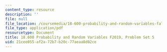 ```yaml
---
content_type: resource
description: ''
file: null
file_location: /coursemedia/18-600-probability-and-random-variables-fall-2019/21cee055af2a72b7b20c77aeaa8d02ce_MIT18_600F19_Pset5.pdf
file_type: application/pdf
resourcetype: Document
title: 18.600 Probability and Random Variables F2019, Problem Set 5
uid: 21cee055-af2a-72b7-b20c-77aeaa8d02ce
---
```

